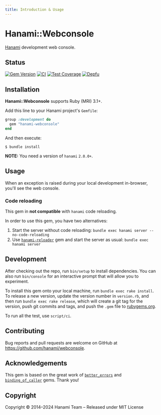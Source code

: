 ```yaml
---
title: Introduction & Usage
---
```


# Hanami::Webconsole

[Hanami](http://hanamirb.org) development web console.

## Status

[![Gem Version](https://badge.fury.io/rb/hanami-webconsole.svg)](https://badge.fury.io/rb/hanami-webconsole)
[![CI](https://github.com/hanami/webconsole/actions/workflows/ci.yml/badge.svg)](https://github.com/hanami/webconsole/actions?query=workflow%3Aci+branch%3Amain)
[![Test Coverage](https://codecov.io/gh/hanami/webconsole/branch/main/graph/badge.svg)](https://codecov.io/gh/hanami/webconsole)
[![Depfu](https://badges.depfu.com/badges/a8545fb67cf32a2c75b6227bc0821027/overview.svg)](https://depfu.com/github/hanami/webconsole?project=Bundler)

## Installation

__Hanami::Webconsole__ supports Ruby (MRI) 3.1+.

Add this line to your Hanami project's `Gemfile`:

```ruby
group :development do
  gem "hanami-webconsole"
end
```

And then execute:

```shell
$ bundle install
```

**NOTE:** You need a version of `hanami` `2.0.0+`.

## Usage

When an exception is raised during your local development in-browser, you'll see the web console.

### Code reloading

This gem in **not compatible** with `hanami` code reloading.

In order to use this gem, you have two alternatives:

  1. Start the server without code reloading: `bundle exec hanami server --no-code-reloading`
  1. Use [`hanami-reloader`](https://rubygems.org/gems/hanami-reloader) gem and start the server as usual: `bundle exec hanami server`

## Development

After checking out the repo, run `bin/setup` to install dependencies.
You can also run `bin/console` for an interactive prompt that will allow you to experiment.

To install this gem onto your local machine, run `bundle exec rake install`. To release a new version, update the version number in `version.rb`, and then run `bundle exec rake release`, which will create a git tag for the version, push git commits and tags, and push the `.gem` file to [rubygems.org](https://rubygems.org).

To run all the test, use `script/ci`.

## Contributing

Bug reports and pull requests are welcome on GitHub at https://github.com/hanami/webconsole.

## Acknowledgements

This gem is based on the great work of [`better_errors`](https://rubygems.org/gems/better_errors) and [`binding_of_caller`](https://rubygems.org/gems/binding_of_caller) gems. Thank you!

## Copyright

Copyright © 2014–2024 Hanami Team – Released under MIT License
